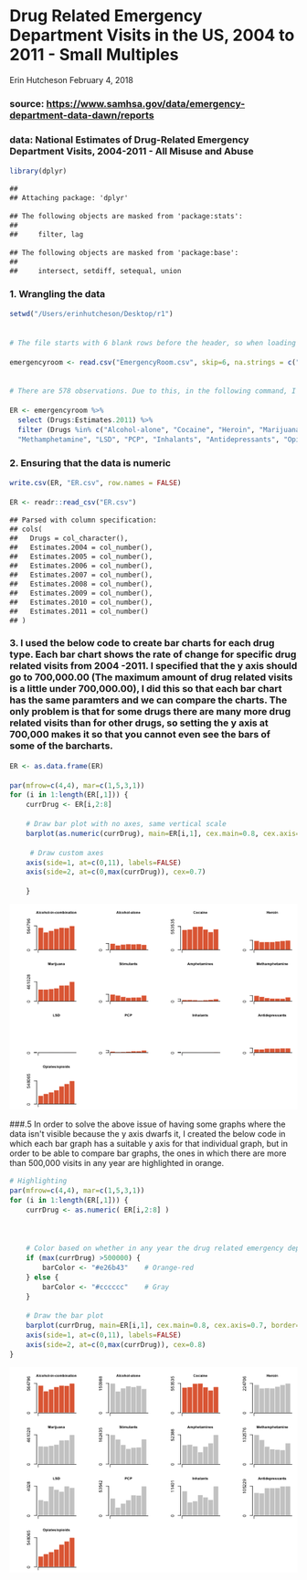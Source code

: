 Drug Related Emergency Department Visits in the US, 2004 to 2011 - Small Multiples
================
Erin Hutcheson
February 4, 2018

### source: <https://www.samhsa.gov/data/emergency-department-data-dawn/reports>

### data: National Estimates of Drug-Related Emergency Department Visits, 2004-2011 - All Misuse and Abuse

``` r
library(dplyr)
```

    ## 
    ## Attaching package: 'dplyr'

    ## The following objects are masked from 'package:stats':
    ## 
    ##     filter, lag

    ## The following objects are masked from 'package:base':
    ## 
    ##     intersect, setdiff, setequal, union

### 1. Wrangling the data

``` r
setwd("/Users/erinhutcheson/Desktop/r1")


# The file starts with 6 blank rows before the header, so when loading it, I utilize the command "skip = 6" in order to delete the rows.  Also, in place of NA this file uses *.   I am replacing * with NA

emergencyroom <- read.csv("EmergencyRoom.csv", skip=6, na.strings = c("*"), header=TRUE,  stringsAsFactors=FALSE, sep=",", colClasses=c("Drugs"="character"))


# There are 578 observations. Due to this, in the following command, I simplify the data by only keeping some of the observations

ER <- emergencyroom %>%
  select (Drugs:Estimates.2011) %>%
  filter (Drugs %in% c("Alcohol-alone", "Cocaine", "Heroin", "Marijuana", "Stimulants", "Amphetamines",    
  "Methamphetamine", "LSD", "PCP", "Inhalants", "Antidepressants", "Opiates/opioids", "Alcohol-in-combination"))
```

### 2. Ensuring that the data is numeric

``` r
write.csv(ER, "ER.csv", row.names = FALSE)

ER <- readr::read_csv("ER.csv")
```

    ## Parsed with column specification:
    ## cols(
    ##   Drugs = col_character(),
    ##   Estimates.2004 = col_number(),
    ##   Estimates.2005 = col_number(),
    ##   Estimates.2006 = col_number(),
    ##   Estimates.2007 = col_number(),
    ##   Estimates.2008 = col_number(),
    ##   Estimates.2009 = col_number(),
    ##   Estimates.2010 = col_number(),
    ##   Estimates.2011 = col_number()
    ## )

### 3. I used the below code to create bar charts for each drug type. Each bar chart shows the rate of change for specific drug related visits from 2004 -2011. I specified that the y axis should go to 700,000.00 (The maximum amount of drug related visits is a little under 700,000.00), I did this so that each bar chart has the same paramters and we can compare the charts. The only problem is that for some drugs there are many more drug related visits than for other drugs, so setting the y axis at 700,000 makes it so that you cannot even see the bars of some of the barcharts.

``` r
ER <- as.data.frame(ER)

par(mfrow=c(4,4), mar=c(1,5,3,1))
for (i in 1:length(ER[,1])) {
    currDrug <- ER[i,2:8] 
     
    # Draw bar plot with no axes, same vertical scale
    barplot(as.numeric(currDrug), main=ER[i,1], cex.main=0.8, cex.axis=0.7, border="white", col="#e26b43", space=0, axes=FALSE, ylim=c(0,700000))
     
     # Draw custom axes
    axis(side=1, at=c(0,11), labels=FALSE)
    axis(side=2, at=c(0,max(currDrug)), cex=0.7)
    
    }
```

![](Small_Multiples_files/figure-markdown_github/unnamed-chunk-4-1.png)

\#\#\#.5 In order to solve the above issue of having some graphs where the data isn't visible because the y axis dwarfs it, I created the below code in which each bar graph has a suitable y axis for that individual graph, but in order to be able to compare bar graphs, the ones in which there are more than 500,000 visits in any year are highlighted in orange.

``` r
# Highlighting
par(mfrow=c(4,4), mar=c(1,5,3,1))
for (i in 1:length(ER[,1])) {
    currDrug <- as.numeric( ER[i,2:8] )
     

     
    # Color based on whether in any year the drug related emergency department visits was greater than 400,000.00
    if (max(currDrug) >500000) {
        barColor <- "#e26b43"    # Orange-red
    } else {
        barColor <- "#cccccc"    # Gray
    }
     
    # Draw the bar plot
    barplot(currDrug, main=ER[i,1], cex.main=0.8, cex.axis=0.7, border="white", col=barColor, space=0, axes=FALSE)
    axis(side=1, at=c(0,11), labels=FALSE)
    axis(side=2, at=c(0,max(currDrug)), cex=0.8)
}
```

![](Small_Multiples_files/figure-markdown_github/unnamed-chunk-5-1.png)

